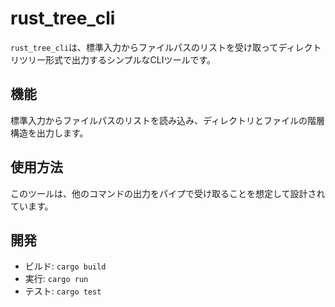 # rust_tree_cli

`rust_tree_cli`は、標準入力からファイルパスのリストを受け取ってディレクトリツリー形式で出力するシンプルなCLIツールです。

## 機能

標準入力からファイルパスのリストを読み込み、ディレクトリとファイルの階層構造を出力します。

## 使用方法

このツールは、他のコマンドの出力をパイプで受け取ることを想定して設計されています。

## 開発

- ビルド: `cargo build`
- 実行: `cargo run`
- テスト: `cargo test`
